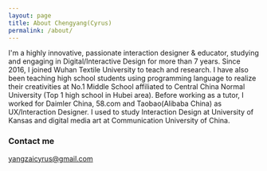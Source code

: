 ```yaml
---
layout: page
title: About Chengyang(Cyrus)
permalink: /about/
---
```


I'm a highly innovative, passionate interaction designer & educator, studying and engaging in Digital/Interactive Design for more than 7 years. Since 2016, I joined Wuhan Textile University to teach and research. I have also been teaching high school students using programming language to realize their creativities at No.1 Middle School affiliated to Central China Normal University (Top 1 high school in Hubei area). Before working as a tutor, I worked for Daimler China, 58.com and Taobao(Alibaba China) as UX/Interaction Designer. I used to study Interaction Design at University of Kansas and digital media art at Communication University of China. 


### Contact me

[yangzaicyrus@gmail.com](mailto:yangzaicyrus@gmail.com)
